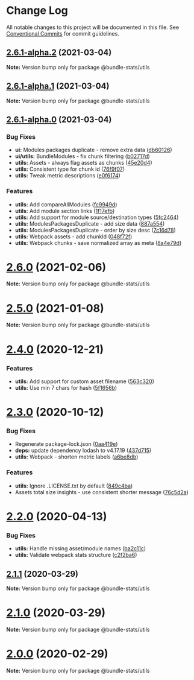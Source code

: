 # Change Log

All notable changes to this project will be documented in this file.
See [Conventional Commits](https://conventionalcommits.org) for commit guidelines.

## [2.6.1-alpha.2](https://github.com/relative-ci/bundle-stats/compare/v2.6.1-alpha.1...v2.6.1-alpha.2) (2021-03-04)

**Note:** Version bump only for package @bundle-stats/utils





## [2.6.1-alpha.1](https://github.com/relative-ci/bundle-stats/compare/v2.6.1-alpha.0...v2.6.1-alpha.1) (2021-03-04)

**Note:** Version bump only for package @bundle-stats/utils





## [2.6.1-alpha.0](https://github.com/relative-ci/bundle-stats/compare/v2.6.0...v2.6.1-alpha.0) (2021-03-04)


### Bug Fixes

* **ui:** Modules packages duplicate - remove extra data ([db60126](https://github.com/relative-ci/bundle-stats/commit/db601266c82611083bcbb946a832e5e42ac318ab))
* **ui/utils:** BundleModules - fix chunk filtering ([b02717d](https://github.com/relative-ci/bundle-stats/commit/b02717dbfe417cc3fddeead54c0d7770aac055ae))
* **utils:** Assets - always flag assets as chunks ([45e20d4](https://github.com/relative-ci/bundle-stats/commit/45e20d48aa6c5c3797295e48c8a40bc4ffbd903f))
* **utils:** Consistent type for chunk id ([76f9f07](https://github.com/relative-ci/bundle-stats/commit/76f9f07962b987f0d7b9ae8f233ba4f134e11263))
* **utils:** Tweak metric descriptions ([e0f6174](https://github.com/relative-ci/bundle-stats/commit/e0f6174c468c2b2536d23edc7ea8137bd4b65a9f))


### Features

* **utils:** Add compareAllModules ([fc9949d](https://github.com/relative-ci/bundle-stats/commit/fc9949daa4cfc117caee7ef8c1d2fb6dbab86d62))
* **utils:** Add module section links ([1f17efb](https://github.com/relative-ci/bundle-stats/commit/1f17efb1fb295d149210a1fab36cfb00e899950a))
* **utils:** Add support for module source/destination types ([5fc2464](https://github.com/relative-ci/bundle-stats/commit/5fc2464682f8bb2965ca4d4aa07f7a10806a91c2))
* **utils:** ModulesPackagesDuplicate - add size data ([887a554](https://github.com/relative-ci/bundle-stats/commit/887a554314d1b82c820b771f73fc8ebdf48bcbf2))
* **utils:** ModulesPackagesDuplicate - order by size desc ([7c16d78](https://github.com/relative-ci/bundle-stats/commit/7c16d780f99fabd531803fa75cdd4f34dea1722a))
* **utils:** Webpack assets - add chunkId ([048f72f](https://github.com/relative-ci/bundle-stats/commit/048f72f1ef4fa9829e56d82a59a95427d818636d))
* **utils:** Webpack chunks - save normalized array as meta ([8a4e79d](https://github.com/relative-ci/bundle-stats/commit/8a4e79dddc4d20b4a5ac5b524d6b6736960985ff))





# [2.6.0](https://github.com/relative-ci/bundle-stats/compare/v2.5.0...v2.6.0) (2021-02-06)

**Note:** Version bump only for package @bundle-stats/utils





# [2.5.0](https://github.com/relative-ci/bundle-stats/compare/v2.4.0...v2.5.0) (2021-01-08)

**Note:** Version bump only for package @bundle-stats/utils





# [2.4.0](https://github.com/relative-ci/bundle-stats/compare/v2.3.0...v2.4.0) (2020-12-21)


### Features

* **utils:** Add support for custom asset filename ([563c320](https://github.com/relative-ci/bundle-stats/commit/563c320607acf8cf5c96d23cf84427e3cbdfdd61))
* **utils:** Use min 7 chars for hash ([5f1656b](https://github.com/relative-ci/bundle-stats/commit/5f1656ba66ad92fdd3b2b81af0df0ba11c110832))





# [2.3.0](https://github.com/relative-ci/bundle-stats/compare/v2.2.0...v2.3.0) (2020-10-12)


### Bug Fixes

* Regenerate package-lock.json ([0aa419e](https://github.com/relative-ci/bundle-stats/commit/0aa419e29b93f9ebebf1b8b79838d9e52044c9ef))
* **deps:** update dependency lodash to v4.17.19 ([437d715](https://github.com/relative-ci/bundle-stats/commit/437d715bcdce3da849bffc07de9b6aafc07f5d0e))
* **utils:** Webpack - shorten metric labels ([a6be8db](https://github.com/relative-ci/bundle-stats/commit/a6be8dba3f30b2a0e1480e5aa19a31b398184869))


### Features

* **utils:** Ignore .LICENSE.txt by default ([849c4ba](https://github.com/relative-ci/bundle-stats/commit/849c4ba25caaada46d7dee7a25bdfd0a0fe5cc61))
* Assets total size insights - use consistent shorter message ([76c5d2a](https://github.com/relative-ci/bundle-stats/commit/76c5d2a4bf6c8317f33189a517f700990319fa8d))





# [2.2.0](https://github.com/relative-ci/bundle-stats/compare/v2.1.1...v2.2.0) (2020-04-13)


### Bug Fixes

* **utils:** Handle missing asset/module names ([ba2c11c](https://github.com/relative-ci/bundle-stats/commit/ba2c11c91e9275925a57b1112107c661a3b9fae0))
* **utils:** Validate webpack stats structure ([c2f2ba6](https://github.com/relative-ci/bundle-stats/commit/c2f2ba670fd8bdc2b8b5b60ede55f357dd07399a))





## [2.1.1](https://github.com/relative-ci/bundle-stats/compare/v2.1.0...v2.1.1) (2020-03-29)

**Note:** Version bump only for package @bundle-stats/utils





# [2.1.0](https://github.com/relative-ci/bundle-stats/compare/v2.0.1...v2.1.0) (2020-03-29)

**Note:** Version bump only for package @bundle-stats/utils





# [2.0.0](https://github.com/relative-ci/bundle-stats/compare/v2.0.0-rc.1...v2.0.0) (2020-02-29)

**Note:** Version bump only for package @bundle-stats/utils
